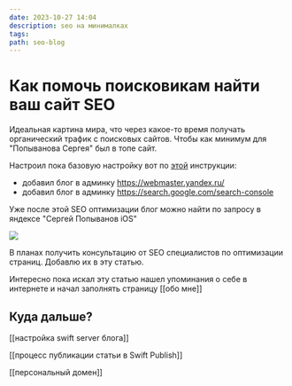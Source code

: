 ```yaml
---
date: 2023-10-27 14:04
description: seo на минималках
tags: 
path: seo-blog
---
```

# Как помочь поисковикам найти ваш сайт SEO

Идеальная картина мира, что через какое-то время получать органический трафик с поисковых сайтов. 
Чтобы как минимум для "Попыванова Сергея" был в топе сайт. 

Настроил пока базовую настройку вот по [этой](https://help.reg.ru/support/hosting/prodvizheniye-sayta/chto-sdelat-chtoby-moy-sayt-videli-poiskovyye-sistemy#:~:text=Как%20сделать%20так%2C%20чтобы%20сайт,Вебмастер%20и%20Google%20Search%20Console.) инструкции:
- добавил блог в админку https://webmaster.yandex.ru/
- добавил блог в админку https://search.google.com/search-console

Уже после этой SEO оптимизации блог можно найти по запросу в яндексе "Сергей Попыванов iOS"

![](https://habrastorage.org/webt/ws/uq/5s/wsuq5stdxovlvj1q8btr1kuiux4.png)

В планах получить консультацию от SEO специалистов по оптимизации страниц. Добавлю их в эту статью. 
 
Интересно пока искал эту статью нашел упоминания о себе в интернете и начал заполнять страницу [[обо мне]]

## Куда дальше?
[[настройка swift server блога]]

[[процесс публикации статьи в Swift Publish]]

[[персональный домен]]